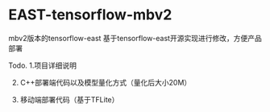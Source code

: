 # EAST-tensorflow-mbv2
mbv2版本的tensorflow-east 基于tensorflow-east开源实现进行修改，方便产品部署

Todo. 1.项目详细说明

2. C++部署端代码以及模型量化方式（量化后大小20M）

3. 移动端部署代码（基于TFLite）
